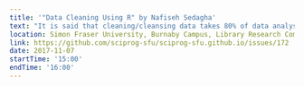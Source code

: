 ```yaml
---
title: '"Data Cleaning Using R" by Nafiseh Sedagha'
text: "It is said that cleaning/cleansing data takes 80% of data analysis process. Data cleaning must be repeated for every new data in every project. Typically, data sets obtained from a real world problems violate the standards of clean data in different ways and analyzing data without cleaning is impossible. In the process of cleaning data, we try to remove every possible problem in data and organize the values in a standard manner."
location: Simon Fraser University, Burnaby Campus, Library Research Commons
link: https://github.com/sciprog-sfu/sciprog-sfu.github.io/issues/172
date: 2017-11-07
startTime: '15:00'
endTime: '16:00'
---
```

